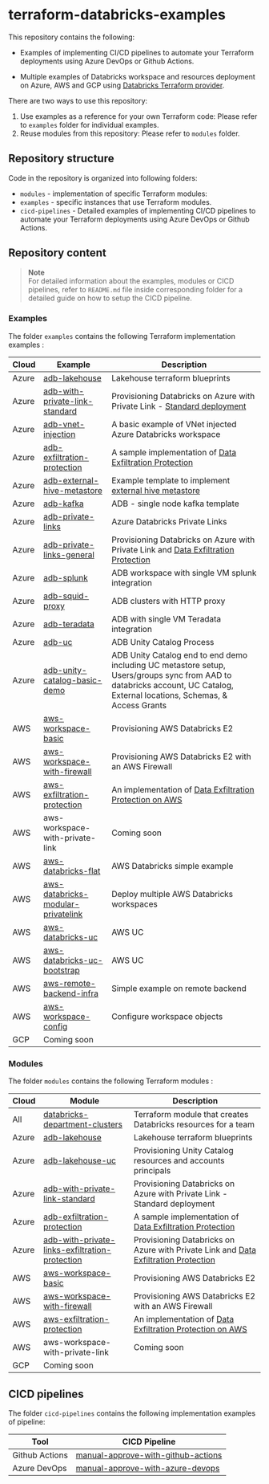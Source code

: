 # terraform-databricks-examples

This repository contains the following:

- Examples of implementing CI/CD pipelines to automate your Terraform deployments using Azure DevOps or Github Actions.

- Multiple examples of Databricks workspace and resources deployment on Azure, AWS and GCP using [Databricks Terraform provider](https://registry.terraform.io/providers/databricks/databricks/latest/docs).

There are two ways to use this repository:

1. Use examples as a reference for your own Terraform code: Please refer to `examples` folder for individual examples.
2. Reuse modules from this repository: Please refer to `modules` folder.

## Repository structure

Code in the repository is organized into following folders:

- `modules` - implementation of specific Terraform modules:
- `examples` - specific instances that use Terraform modules.
- `cicd-pipelines` - Detailed examples of implementing CI/CD pipelines to automate your Terraform deployments using Azure DevOps or Github Actions.

## Repository content

> **Note**  
> For detailed information about the examples, modules or CICD pipelines, refer to `README.md` file inside corresponding folder for a detailed guide on how to setup the CICD pipeline.

### Examples

The folder `examples` contains the following Terraform implementation examples :

| Cloud | Example                                                                            | Description                                                                                                                                                                                          |
| ----- | ---------------------------------------------------------------------------------- |------------------------------------------------------------------------------------------------------------------------------------------------------------------------------------------------------|
| Azure | [adb-lakehouse](examples/adb-lakehouse/)                                           | Lakehouse terraform blueprints                                                                                                                                                                       |
| Azure | [adb-with-private-link-standard](examples/adb-with-private-link-standard/)         | Provisioning Databricks on Azure with Private Link - [Standard deployment](https://learn.microsoft.com/en-us/azure/databricks/administration-guide/cloud-configurations/azure/private-link-standard) |
| Azure | [adb-vnet-injection](examples/adb-vnet-injection/)                                 | A basic example of VNet injected Azure Databricks workspace                                                                                                                                          |
| Azure | [adb-exfiltration-protection](examples/adb-exfiltration-protection/)               | A sample implementation of [Data Exfiltration Protection](https://www.databricks.com/blog/2020/03/27/data-exfiltration-protection-with-azure-databricks.html)                                        |
| Azure | [adb-external-hive-metastore](examples/adb-external-hive-metastore/)               | Example template to implement [external hive metastore](https://learn.microsoft.com/en-us/azure/databricks/data/metastores/external-hive-metastore)                                                  |
| Azure | [adb-kafka](examples/adb-kafka/)                                                   | ADB - single node kafka template                                                                                                                                                                     |
| Azure | [adb-private-links](examples/adb-private-links/)                                   | Azure Databricks Private Links                                                                                                                                                                       |
| Azure | [adb-private-links-general](examples/adb-private-links-general/)                   | Provisioning Databricks on Azure with Private Link and [Data Exfiltration Protection](https://www.databricks.com/blog/2020/03/27/data-exfiltration-protection-with-azure-databricks.html)            |
| Azure | [adb-splunk](examples/adb-splunk/)                                                 | ADB workspace with single VM splunk integration                                                                                                                                                      |
| Azure | [adb-squid-proxy](examples/adb-squid-proxy/)                                       | ADB clusters with HTTP proxy                                                                                                                                                                         |
| Azure | [adb-teradata](examples/adb-teradata/)                                             | ADB with single VM Teradata integration                                                                                                                                                              |
| Azure | [adb-uc](examples/adb-uc/)                                                         | ADB Unity Catalog Process                                                                                                                                                                            |
| Azure | [adb-unity-catalog-basic-demo](examples/adb-unity-catalog-basic-demo/)             | ADB Unity Catalog end to end demo including UC metastore setup, Users/groups sync from AAD to databricks account, UC Catalog, External locations, Schemas, & Access Grants                           |
| AWS   | [aws-workspace-basic](examples/aws-workspace-basic/)                               | Provisioning AWS Databricks E2                                                                                                                                                                       |
| AWS   | [aws-workspace-with-firewall](examples/aws-workspace-with-firewall/)               | Provisioning AWS Databricks E2 with an AWS Firewall                                                                                                                                                  |
| AWS   | [aws-exfiltration-protection](examples/aws-exfiltration-protection/)               | An implementation of [Data Exfiltration Protection on AWS](https://www.databricks.com/blog/2021/02/02/data-exfiltration-protection-with-databricks-on-aws.html)                                      |
| AWS   | aws-workspace-with-private-link                                                    | Coming soon                                                                                                                                                                                          |
| AWS   | [aws-databricks-flat](examples/aws-databricks-flat/)                               | AWS Databricks simple example                                                                                                                                                                        |
| AWS   | [aws-databricks-modular-privatelink](examples/aws-databricks-modular-privatelink/) | Deploy multiple AWS Databricks workspaces                                                                                                                                                            |
| AWS   | [aws-databricks-uc](examples/aws-databricks-uc/)                                   | AWS UC                                                                                                                                                                                               |
| AWS   | [aws-databricks-uc-bootstrap](examples/aws-databricks-uc-bootstrap/)               | AWS UC                                                                                                                                                                                               |
| AWS   | [aws-remote-backend-infra](examples/aws-remote-backend-infra/)                     | Simple example on remote backend                                                                                                                                                                     |
| AWS   | [aws-workspace-config](examples/aws-workspace-config/)                             | Configure workspace objects                                                                                                                                                                          |
| GCP   | Coming soon                                                                        |                                                                                                                                                                                                      |

### Modules

The folder `modules` contains the following Terraform modules :

| Cloud | Module                                                                                                    | Description                                                                                                                                                                               |
| ----- |-----------------------------------------------------------------------------------------------------------|-------------------------------------------------------------------------------------------------------------------------------------------------------------------------------------------|
| All   | [databricks-department-clusters](modules/databricks-department-clusters/)                                 | Terraform module that creates Databricks resources for a team                                                                                                                             |
| Azure | [adb-lakehouse](modules/adb-lakehouse/)                                                                   | Lakehouse terraform blueprints                                                                                                                                                            |
| Azure | [adb-lakehouse-uc](modules/adb-lakehouse-uc/)                                                             | Provisioning Unity Catalog resources and accounts principals                                                                                                                              |
| Azure | [adb-with-private-link-standard](modules/adb-with-private-link-standard/)                                 | Provisioning Databricks on Azure with Private Link - Standard deployment                                                                                                                  |
| Azure | [adb-exfiltration-protection](modules/adb-exfiltration-protection/)                                       | A sample implementation of [Data Exfiltration Protection](https://www.databricks.com/blog/2020/03/27/data-exfiltration-protection-with-azure-databricks.html)                             |
| Azure | [adb-with-private-links-exfiltration-protection](modules/adb-with-private-links-exfiltration-protection/) | Provisioning Databricks on Azure with Private Link and [Data Exfiltration Protection](https://www.databricks.com/blog/2020/03/27/data-exfiltration-protection-with-azure-databricks.html) |
| AWS   | [aws-workspace-basic](modules/aws-workspace-basic/)                                                       | Provisioning AWS Databricks E2                                                                                                                                                            |
| AWS   | [aws-workspace-with-firewall](modules/aws-workspace-with-firewall/)                                       | Provisioning AWS Databricks E2 with an AWS Firewall                                                                                                                                       |
| AWS   | [aws-exfiltration-protection](modules/aws-exfiltration-protection/)                                       | An implementation of [Data Exfiltration Protection on AWS](https://www.databricks.com/blog/2021/02/02/data-exfiltration-protection-with-databricks-on-aws.html)                           |
| AWS   | aws-workspace-with-private-link                                                                           | Coming soon                                                                                                                                                                               |
| GCP   | Coming soon                                                                                               |                                                                                                                                                                                           |

## CICD pipelines

The folder `cicd-pipelines` contains the following implementation examples of pipeline:

| Tool           | CICD Pipeline                                                                            |
| -------------- | ---------------------------------------------------------------------------------------- |
| Github Actions | [manual-approve-with-github-actions](cicd-pipelines/manual-approve-with-github-actions/) |
| Azure DevOps   | [manual-approve-with-azure-devops](cicd-pipelines/manual-approve-with-azure-devops/)     |
